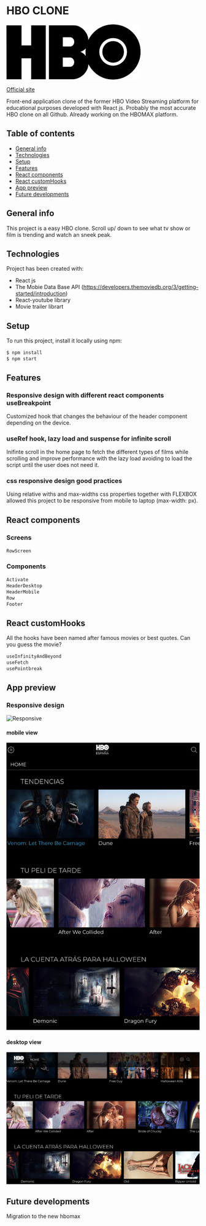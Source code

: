 # HBO CLONE

![logo](https://github.com/IMGEORGEMOR/hbospain-webclone/blob/main/src/assets/hbologo_readme.png)

[Official site](https://hbospain-webclone.vercel.app/)

Front-end application clone of the former HBO Video Streaming platform for educational purposes developed with React js. Probably the most accurate HBO clone on all Github. Already working on the HBOMAX platform.

## Table of contents
* [General info](#general-info)
* [Technologies](#technologies)
* [Setup](#setup)
* [Features](#features)
* [React components](#React-components)
* [React customHooks](#React-customHooks)
* [App preview](#app-preview)
* [Future developments](#future-developments)

## General info
This project is a easy HBO clone. Scroll up/ down to see what tv show or film is trending and watch an sneek peak. 
	
## Technologies
Project has been created with:
* React js
* The Mobie Data Base API (https://developers.themoviedb.org/3/getting-started/introduction)
* React-youtube library 
* Movie trailer librart
	
## Setup
To run this project, install it locally using npm:

```
$ npm install
$ npm start

```

## Features
### Responsive design with different react components useBreakpoint 
Customized hook that changes the behaviour of the header component depending on the device.

### useRef hook, lazy load and suspense for infinite scroll
Inifinte scroll in the home page to fetch the different types of films while scrolling and improve performance with the lazy load avoiding to load the script until the user does not need it.

### css responsive design good practices
Using relative withs and max-widths css properties together with FLEXBOX allowed this project to be responsive from mobile to laptop (max-width: px).


## React components
### Screens
```
RowScreen
```

### Components
```
Activate
HeaderDesktop
HeaderMobile
Row
Footer
```

## React customHooks
All the hooks have been named after famous movies or best quotes. Can you guess the movie?
```
useInfinityAndBeyond
useFetch
usePointbreak
```

## App preview
### Responsive design
![Responsive](https://github.com/IMGEORGEMOR/hbospain-webclone/blob/main/src/assets/ezgif.com-gif-maker.gif)
#### mobile view
![mobile](https://github.com/IMGEORGEMOR/hbospain-webclone/blob/main/src/assets/cover.png)

#### desktop view
![desktop](https://github.com/IMGEORGEMOR/hbospain-webclone/blob/main/src/assets/desktop.png)

## Future developments
Migration to the new hbomax